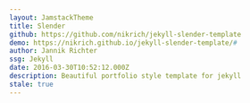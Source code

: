 ```yaml
---
layout: JamstackTheme
title: Slender
github: https://github.com/nikrich/jekyll-slender-template
demo: https://nikrich.github.io/jekyll-slender-template/#
author: Jannik Richter
ssg: Jekyll
date: 2016-03-30T10:52:12.000Z
description: Beautiful portfolio style template for jekyll
stale: true
---
```

